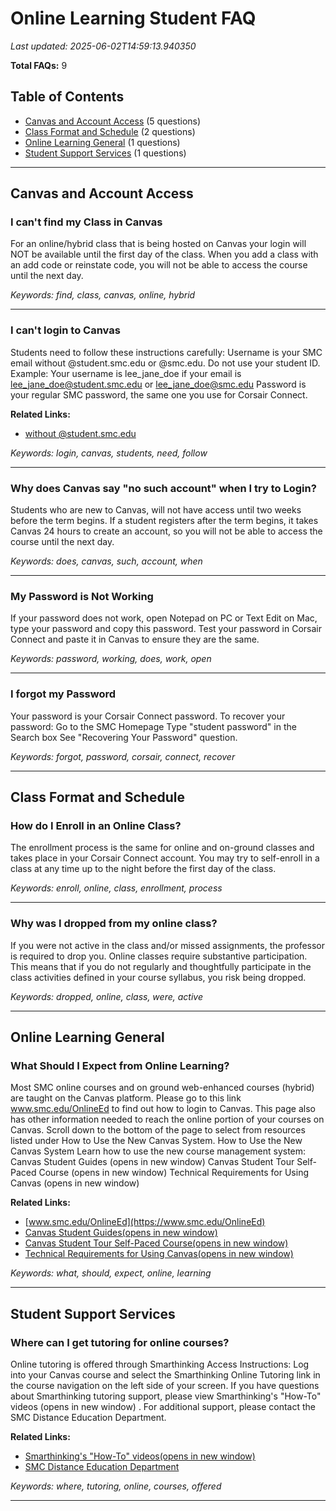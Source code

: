 # Online Learning Student FAQ

*Last updated: 2025-06-02T14:59:13.940350*

**Total FAQs:** 9

## Table of Contents

- [Canvas and Account Access](#canvas-and-account-access) (5 questions)
- [Class Format and Schedule](#class-format-and-schedule) (2 questions)
- [Online Learning General](#online-learning-general) (1 questions)
- [Student Support Services](#student-support-services) (1 questions)

---

## Canvas and Account Access

### I can't find my Class in Canvas

For an online/hybrid class that is being hosted on Canvas your login will NOT be available until the first day of the class. When you add a class with an add code or reinstate code, you will not be able to access the course until the next day.

*Keywords: find, class, canvas, online, hybrid*

---

### I can't login to Canvas

Students need to follow these instructions carefully: Username is your SMC email without @student.smc.edu or @smc.edu. Do not use your student ID. Example: Your username is lee_jane_doe if your email is lee_jane_doe@student.smc.edu or lee_jane_doe@smc.edu Password is your regular SMC password, the same one you use for Corsair Connect.

**Related Links:**
- [without @student.smc.edu](mailto:without@student.smc.edu)

*Keywords: login, canvas, students, need, follow*

---

### Why does Canvas say "no such account" when I try to Login?

Students who are new to Canvas, will not have access until two weeks before the term begins. If a student registers after the term begins, it takes Canvas 24 hours to create an account, so you will not be able to access the course until the next day.

*Keywords: does, canvas, such, account, when*

---

### My Password is Not Working

If your password does not work, open Notepad on PC or Text Edit on Mac, type your password and copy this password. Test your password in Corsair Connect and paste it in Canvas to ensure they are the same.

*Keywords: password, working, does, work, open*

---

### I forgot my Password

Your password is your Corsair Connect password. To recover your password: Go to the SMC Homepage Type "student password" in the Search box See "Recovering Your Password" question.

*Keywords: forgot, password, corsair, connect, recover*

---

## Class Format and Schedule

### How do I Enroll in an Online Class?

The enrollment process is the same for online and on-ground classes and takes place in your Corsair Connect account. You may try to self-enroll in a class at any time up to the night before the first day of the class.

*Keywords: enroll, online, class, enrollment, process*

---

### Why was I dropped from my online class?

If you were not active in the class and/or missed assignments, the professor is required to drop you. Online classes require substantive participation. This means that if you do not regularly and thoughtfully participate in the class activities defined in your course syllabus, you risk being dropped.

*Keywords: dropped, online, class, were, active*

---

## Online Learning General

### What Should I Expect from Online Learning?

Most SMC online courses and on ground web-enhanced courses (hybrid) are taught on the Canvas platform. Please go to this link www.smc.edu/OnlineEd to find out how to login to Canvas. This page also has other information needed to reach the online portion of your courses on Canvas. Scroll down to the bottom of the page to select from resources listed under How to Use the New Canvas System. How to Use the New Canvas System Learn how to use the new course management system: Canvas Student Guides (opens in new window) Canvas Student Tour Self-Paced Course (opens in new window) Technical Requirements for Using Canvas (opens in new window)

**Related Links:**
- [www.smc.edu/OnlineEd](https://www.smc.edu/OnlineEd)
- [Canvas Student Guides(opens in new window)](https://community.canvaslms.com/docs/DOC-4121)
- [Canvas Student Tour Self-Paced Course(opens in new window)](https://resources.instructure.com/courses/32)
- [Technical Requirements for Using Canvas(opens in new window)](https://community.canvaslms.com/docs/DOC-1284)

*Keywords: what, should, expect, online, learning*

---

## Student Support Services

### Where can I get tutoring for online courses?

Online tutoring is offered through Smarthinking Access Instructions: Log into your Canvas course and select the Smarthinking Online Tutoring link in the course navigation on the left side of your screen. If you have questions about Smarthinking tutoring support, please view Smarthinking's "How-To" videos (opens in new window) . For additional support, please contact the SMC Distance Education Department.

**Related Links:**
- [Smarthinking's "How-To" videos(opens in new window)](http://www.smarthinking.com/)
- [SMC Distance Education Department](https://www.smc.edu/academics/online-learning/index.php)

*Keywords: where, tutoring, online, courses, offered*

---

